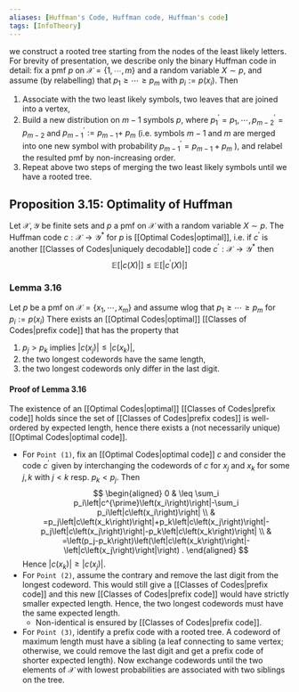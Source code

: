 ```yaml
---
aliases: [Huffman's Code, Huffman code, Huffman's code]
tags: [InfoTheory]
---
```

we construct a rooted tree starting from the nodes of the least likely letters. For brevity of presentation, we describe only the binary Huffman code in detail: fix a pmf $p$ on $\mathcal{X}=\{1, \cdots, m\}$ and a random variable $X \sim p$, and assume (by relabelling) that $p_1 \geq \cdots \geq p_m$ with $p_i:=p\left(x_i\right)$. Then

1) Associate with the two least likely symbols, two leaves that are joined into a vertex,
2) Build a new distribution on $m-1$ symbols $p$, where $p_1^{\prime}=p_1, \cdots, p_{m-2}^{\prime}=p_{m-2}$ and $p_{m-1}^{\prime}:=p_{m-1}+$ $p_m$ (i.e. symbols $m-1$ and $m$ are merged into one new symbol with probability $p_{m-1}^{\prime}=p_{m-1}+p_m$ ), and relabel the resulted pmf by non-increasing order.
3) Repeat above two steps of merging the two least likely symbols until we have a rooted tree.

## Proposition 3.15: Optimality of Huffman
Let $\mathcal{X}, \mathcal{Y}$ be finite sets and $p$ a pmf on $\mathcal{X}$ with a random variable $X \sim p$. The Huffman code $c: \mathcal{X} \longrightarrow \mathcal{Y}^*$ for $p$ is [[Optimal Codes|optimal]], i.e. if $c^{\prime}$ is another [[Classes of Codes|uniquely decodable]] code $c^{\prime}: \mathcal{X} \longrightarrow \mathcal{Y}^*$ then
$$
\mathbb{E}[|c(X)|] \leq \mathbb{E}\left[\left|c^{\prime}(X)\right|\right]
$$

### Lemma 3.16
Let $p$ be a pmf on $\mathcal{X}=\left\{x_1, \cdots, x_m\right\}$ and assume wlog that $p_1 \geq \cdots \geq p_m$ for $p_i:=p\left(x_i\right)$ There exists an [[Optimal Codes|optimal]] [[Classes of Codes|prefix code]] that has the property that
1) $p_j>p_k$ implies $\left|c\left(x_j\right)\right| \leq\left|c\left(x_k\right)\right|$,
2) the two longest codewords have the same length,
3) the two longest codewords only differ in the last digit.

#### Proof of Lemma 3.16
The existence of an [[Optimal Codes|optimal]] [[Classes of Codes|prefix code]] holds since the set of [[Classes of Codes|prefix codes]] is well-ordered by expected length, hence there exists a (not necessarily unique) [[Optimal Codes|optimal code]].

- For `Point (1)`, fix an [[Optimal Codes|optimal code]] $c$ and consider the code $c^{\prime}$ given by interchanging the codewords of $c$ for $x_j$ and $x_k$ for some $j, k$ with $j<k$ resp. $p_k<p_j$. Then
$$
\begin{aligned}
0 & \leq \sum_i p_i\left|c^{\prime}\left(x_i\right)\right|-\sum_i p_i\left|c\left(x_i\right)\right| \\
& =p_j\left|c\left(x_k\right)\right|+p_k\left|c\left(x_j\right)\right|-p_j\left|c\left(x_j\right)\right|-p_k\left|c\left(x_k\right)\right| \\
& =\left(p_j-p_k\right)\left(\left|c\left(x_k\right)\right|-\left|c\left(x_j\right)\right|\right) .
\end{aligned}
$$
Hence $\left|c\left(x_k\right)\right| \geq\left|c\left(x_j\right)\right|$.
- For `Point (2)`, assume the contrary and remove the last digit from the longest codeword. This would still give a [[Classes of Codes|prefix code]] and this new [[Classes of Codes|prefix code]] would have strictly smaller expected length. Hence, the two longest codewords must have the same expected length. 
	- Non-identical is ensured by [[Classes of Codes|prefix code]].
- For `Point (3)`, identify a prefix code with a rooted tree. A codeword of maximum length must have a sibling (a leaf connecting to same vertex; otherwise, we could remove the last digit and get a prefix code of shorter expected length). Now exchange codewords until the two elements of $\mathcal{X}$ with lowest probabilities are associated with two siblings on the tree.


